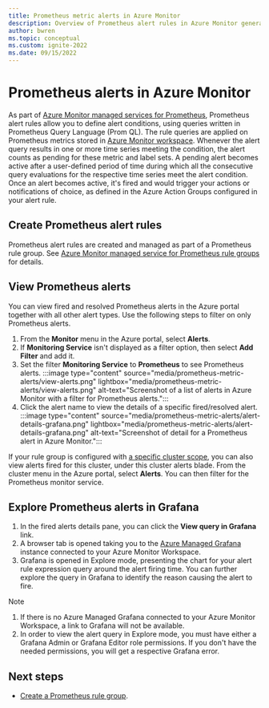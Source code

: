 ```yaml
---
title: Prometheus metric alerts in Azure Monitor
description: Overview of Prometheus alert rules in Azure Monitor generated by data in Azure Monitor managed services for Prometheus.
author: bwren
ms.topic: conceptual
ms.custom: ignite-2022
ms.date: 09/15/2022
---
```


# Prometheus alerts in Azure Monitor
As part of [Azure Monitor managed services for Prometheus](../essentials/prometheus-metrics-overview.md), Prometheus alert rules allow you to define alert conditions, using queries written in Prometheus Query Language (Prom QL). The rule queries are applied on Prometheus metrics stored in [Azure Monitor workspace](../essentials/azure-monitor-workspace-overview.md). Whenever the alert query results in one or more time series meeting the condition, the alert counts as pending for these metric and label sets. A pending alert becomes active after a user-defined period of time during which all the consecutive query evaluations for the respective time series meet the alert condition. Once an alert becomes active, it's fired and would trigger your actions or notifications of choice, as defined in the Azure Action Groups configured in your alert rule.

## Create Prometheus alert rules
Prometheus alert rules are created and managed as part of a Prometheus rule group. See [Azure Monitor managed service for Prometheus rule groups](../essentials/prometheus-rule-groups.md) for details.

## View Prometheus alerts
You can view fired and resolved Prometheus alerts in the Azure portal together with all other alert types. Use the following steps to filter on only Prometheus alerts.
1. From the **Monitor** menu in the Azure portal, select **Alerts**.
2. If **Monitoring Service** isn't displayed as a filter option, then select **Add Filter** and add it.
3. Set the filter **Monitoring Service** to **Prometheus** to see Prometheus alerts.
:::image type="content" source="media/prometheus-metric-alerts/view-alerts.png" lightbox="media/prometheus-metric-alerts/view-alerts.png" alt-text="Screenshot of a list of alerts in Azure Monitor with a filter for Prometheus alerts.":::
4. Click the alert name to view the details of a specific fired/resolved alert.
:::image type="content" source="media/prometheus-metric-alerts/alert-details-grafana.png" lightbox="media/prometheus-metric-alerts/alert-details-grafana.png" alt-text="Screenshot of detail for a Prometheus alert in Azure Monitor.":::

If your rule group is configured with [a specific cluster scope](../essentials/prometheus-rule-groups.md#limiting-rules-to-a-specific-cluster), you can also view alerts fired for this cluster, under this cluster alerts blade. From the cluster menu in the Azure portal, select **Alerts**. You can then filter for the Prometheus monitor service.

## Explore Prometheus alerts in Grafana
1. In the fired alerts details pane, you can click the **View query in Grafana** link. 
2. A browser tab is opened taking you to the [Azure Managed Grafana](../../managed-grafana/overview.md) instance connected to your Azure Monitor Workspace. 
3. Grafana is opened in Explore mode, presenting the chart for your alert rule expression query around the alert firing time. You can further explore the query in Grafana to identify the reason causing the alert to fire.

> [!NOTE]
> 1. If there is no Azure Managed Grafana connected to your Azure Monitor Workspace, a link to Grafana will not be available.
> 2. In order to view the alert query in Explore mode, you must have either a Grafana Admin or Grafana Editor role permissions. If you don't have the needed permissions, you will get a respective Grafana error.

## Next steps
- [Create a Prometheus rule group](../essentials/prometheus-rule-groups.md).

